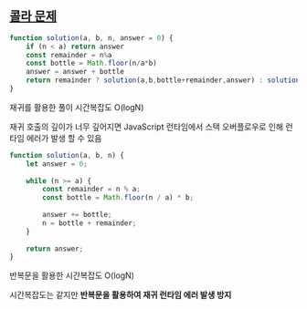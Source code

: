 ## <a href='https://school.programmers.co.kr/learn/courses/30/lessons/132267#'>콜라 문제</a>

```javascript
function solution(a, b, n, answer = 0) {
    if (n < a) return answer
    const remainder = n%a
    const bottle = Math.floor(n/a*b)
    answer = answer + bottle
    return remainder ? solution(a,b,bottle+remainder,answer) : solution(a,b,bottle,answer);
}
```

재귀를 활용한 풀이 시간복잡도 O(logN)

재귀 호출의 깊이가 너무 깊어지면 JavaScript 런타임에서 스택 오버플로우로 인해 런타임 에러가 발생 할 수 있음

```javascript
function solution(a, b, n) {
    let answer = 0;
    
    while (n >= a) {
        const remainder = n % a;
        const bottle = Math.floor(n / a) * b;
        
        answer += bottle;
        n = bottle + remainder;
    }
    
    return answer;
}
```

반복문을 활용한 시간복잡도 O(logN)

시간복잡도는 같지만 **반복문을 활용하여 재귀 런타임 에러 발생 방지**
